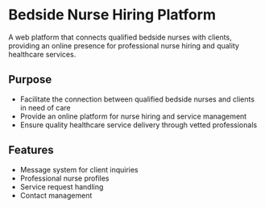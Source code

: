 # Bedside Nurse Hiring Platform

A web platform that connects qualified bedside nurses with clients, providing an online presence for professional nurse hiring and quality healthcare services.

## Purpose

- Facilitate the connection between qualified bedside nurses and clients in need of care
- Provide an online platform for nurse hiring and service management
- Ensure quality healthcare service delivery through vetted professionals

## Features

- Message system for client inquiries
- Professional nurse profiles
- Service request handling
- Contact management
